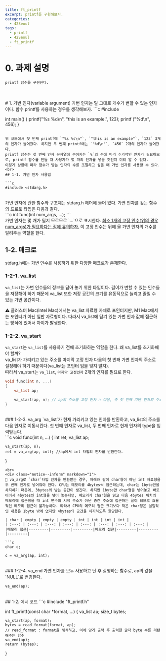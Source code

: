 ```yaml
---
title: ft_printf
excerpt: printf를 구현해보자.
categories:
  - 42Seoul
tags:
  - printf
  - 42Seoul
  - ft_printf
---
```

# 0. 과제 설명
	printf 함수를 구현한다.
<br>
<br>
# 1.  가변 인자(variable argument)
가변 인자는 말 그대로 개수가 변할 수 있는 인자이다. 함수 printf를 사용하는 경우를 생각해보자.
```c
#include <stdio.h>

int main()
{
	printf("%s %d\n", "this is an example.", 123);
	printf ("%d\n", 456);
}
```

위 코드에서 첫 번째 printf에 `"%s %s\n"`, `"this is an example"`, `123` 3개의 인자가 들어갔다. 하지만 두 번째 printf에는 `"%d\n"`, `456` 2개의 인자가 들어갔다.
printf 함수는 첫 번째 인자 문자열에 주어지는 `%`의 수에 따라 추가적인 인자가 필요하므로, printf 함수를 만들 때 사용자가 몇 개의 인자를 넣을 것인지 미리 알 수 없다.
이렇게 상황에 따라 함수가 받는 인자의 수를 조절하고 싶을 때 가변 인자를 사용할 수 있다.
<br>
## 1-1. 가변 인자 사용법

```c
#include <stdarg.h>
```
<br>
가변 인자에 관한 함수와 구조체는 stdarg.h 헤더에 들어 있다.  
가변 인자를 갖는 함수의 프로토 타입은 다음과 같다.
<br>
```c
int func(int num_args, ...);
```
<br>
가변 인자는 몇 개가 될지 모르므로 `...`으로 표시한다.   
<u>최소 1개의 고정 인수(위의 경우 num_args)가 필요하다는 점에 유의하자.</u>
이 고정 인수는 뒤에 올 가변 인자의 개수를 알려주는 역할을 한다.

## 1-2. 매크로
stdarg.h에는  가변 인수를 사용하기 위한 다양한 매크로가 존재한다.

### 1-2-1. va_list
`va_list`는 가변 인수들의 정보를 담아 놓기 위한 타입이다. 길이가 변할 수 있는 인수들을 저장해야 하기 때문에 va_list 또한 저장 공간의 크기를 유동적으로 늘리고 줄일 수 있는 가변 공간이다.

<div class="notice--warning" markdown="1">
⚠️ 클러스터 Mac(Intel Mac)에서는 va_list 자료형 자체로 포인터지만, M1 Mac에서는 포인터가 아닌 일반 자료형이다. 따라서 va_list에 담겨 있는 가변 인자 값에 접근하는 방식에 있어서 차이가 발생한다.
</div>

### 1-2-2. va_start
`va_start`는 `va_list`를 사용하기 전에 초기화하는 역할을 한다. 왜 va_list를 초기화해야 할까?  
va_list가 가리키고 있는 주소를 마지막 고정 인자 다음의 첫 번째 가변 인자의 주소로 설정해야 하기 때문이다(va_list는 포인터 임을 잊지 말자).  
따라서 va_start는 `va_list`, `마지막 고정인자` 2개의 인자를 필요로 한다.
<br>
```c
void func(int n, ...)
{
	va_list ap;

	va_start(ap, n); // ap의 주소를 고정 인자 n 다음, 즉 첫 번째 가변 인자의 주소로 옮긴다.
}
```
<br>
### 1-2-3. va_arg
`va_list`가 현재 가리키고 있는 인자를 반환하고, va_list의 주소를 다음 인자로 이동시킨다.
첫 번째 인자로 va_list, 두 번째 인자로 현재 인자의 type을 입력받는다.
<br>
```c
void func(int n, ...)
{
	int ret;
	va_list ap;

	va_start(ap, n);
	ret = va_arg(ap, int); //ap에서 int 타입의 인자를 반환한다.
}
```
<br>
<div class="notice--inform" markdown="1">
🔔 va_arg로 `char`타입 인자를 반환받는 경우, 아래와 같이 char형이 아닌 int 자료형을 두 번째 인자로 넣어줘야 한다. CPU는 메모리를 4bytes씩 접근하는데, char는 1byte만을 차지하기 때문에, 3bytes의 남는 공간이 생긴다. 하지만 1byte만 char형을 넣어놓고 바로 이어서 4bytes인 int형을 넣어 놓는다면, 메모리가 char형을 읽고 다음 4bytes 위치의 메모리에 접근했을 때 int 변수의 시작 주소가 아닌 중간 주소에 접근하는 꼴이 되므로 효율적인 메모리 접근이 불가능하다. 따라서 CPU의 메모리 접근 크기보다 작은 char형은 실질적인 내용은 1byte 밖에 없지만 4bytes의 공간을 차지하도록 할당한다.

| char | empty | empty | empty | int | int | int | int |
| :---: | :---: | :---: | :---: | :---: | :---: | :---: | :---: |
|메모리 접근|---------|---------|---------|메모리 접근|---------|---------|---------|

```c
char c;

c = va_arg(ap, int);
```
</div>
<br>
### 1-2-4. va_end
가변 인자를 모두 사용하고 난 후 실행하는 함수로, ap의 값을 `NULL`로 변경한다.

```c
va_end(ap);
```
<br>
## 1-2. 예시 코드
```c
#include "ft_printf.h"

int ft_printf(const char *format, ...)
{
	va_list ap;
	size_t bytes;

	va_start(ap, format);
	bytes = read_format(format, ap); 
	// read_format : format을 해석하고, 이에 맞게 출력 후 출력한 글자 byte 수를 리턴해주는 함수
	va_end(ap);
	return (bytes);
}
```